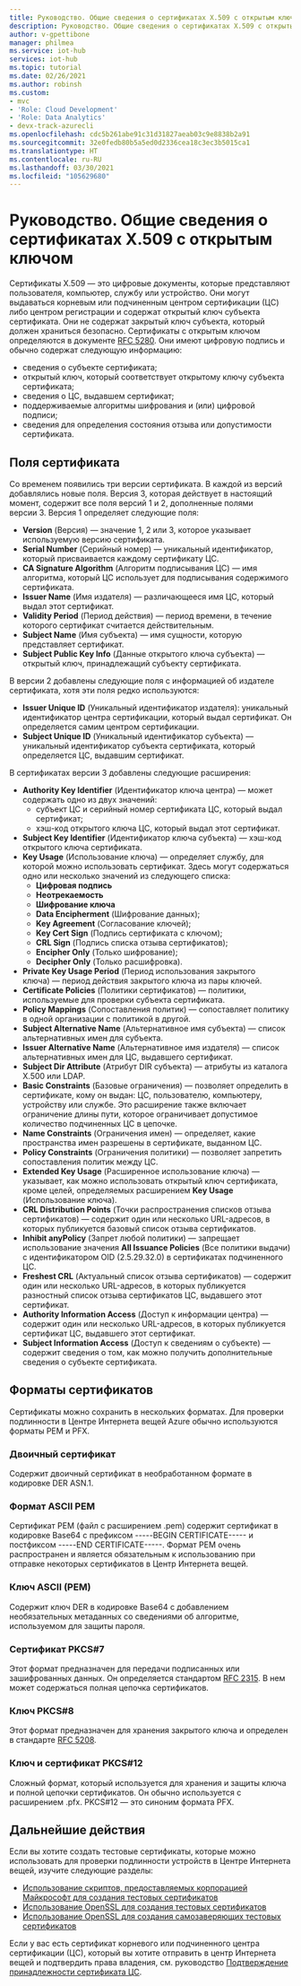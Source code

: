 ```yaml
---
title: Руководство. Общие сведения о сертификатах X.509 с открытым ключом для Центра Интернета вещей Azure | Документация Майкрософт
description: Руководство. Общие сведения о сертификатах X.509 с открытым ключом для Центра Интернета вещей Azure
author: v-gpettibone
manager: philmea
ms.service: iot-hub
services: iot-hub
ms.topic: tutorial
ms.date: 02/26/2021
ms.author: robinsh
ms.custom:
- mvc
- 'Role: Cloud Development'
- 'Role: Data Analytics'
- devx-track-azurecli
ms.openlocfilehash: cdc5b261abe91c31d31827aeab03c9e8838b2a91
ms.sourcegitcommit: 32e0fedb80b5a5ed0d2336cea18c3ec3b5015ca1
ms.translationtype: HT
ms.contentlocale: ru-RU
ms.lasthandoff: 03/30/2021
ms.locfileid: "105629680"
---
```

# <a name="tutorial-understanding-x509-public-key-certificates"></a>Руководство. Общие сведения о сертификатах X.509 с открытым ключом

Сертификаты X.509 — это цифровые документы, которые представляют пользователя, компьютер, службу или устройство. Они могут выдаваться корневым или подчиненным центром сертификации (ЦС) либо центром регистрации и содержат открытый ключ субъекта сертификата. Они не содержат закрытый ключ субъекта, который должен храниться безопасно. Сертификаты с открытым ключом определяются в документе [RFC 5280](https://tools.ietf.org/html/rfc5280). Они имеют цифровую подпись и обычно содержат следующую информацию:

* сведения о субъекте сертификата;
* открытый ключ, который соответствует открытому ключу субъекта сертификата;
* сведения о ЦС, выдавшем сертификат;
* поддерживаемые алгоритмы шифрования и (или) цифровой подписи;
* сведения для определения состояния отзыва или допустимости сертификата.

## <a name="certificate-fields"></a>Поля сертификата

Со временем появились три версии сертификата. В каждой из версий добавлялись новые поля. Версия 3, которая действует в настоящий момент, содержит все поля версий 1 и 2, дополненные полями версии 3. Версия 1 определяет следующие поля:

* **Version** (Версия) — значение 1, 2 или 3, которое указывает используемую версию сертификата.
* **Serial Number** (Серийный номер) — уникальный идентификатор, который присваивается каждому сертификату ЦС.
* **CA Signature Algorithm** (Алгоритм подписывания ЦС) — имя алгоритма, который ЦС использует для подписывания содержимого сертификата.
* **Issuer Name** (Имя издателя) — различающееся имя ЦС, который выдал этот сертификат.
* **Validity Period** (Период действия) — период времени, в течение которого сертификат считается действительным.
* **Subject Name** (Имя субъекта) — имя сущности, которую представляет сертификат.
* **Subject Public Key Info** (Данные открытого ключа субъекта) — открытый ключ, принадлежащий субъекту сертификата.

В версии 2 добавлены следующие поля с информацией об издателе сертификата, хотя эти поля редко используются:

* **Issuer Unique ID** (Уникальный идентификатор издателя): уникальный идентификатор центра сертификации, который выдал сертификат. Он определяется самим центром сертификации.
* **Subject Unique ID** (Уникальный идентификатор субъекта) — уникальный идентификатор субъекта сертификата, который определяется ЦС, выдавшим сертификат.

В сертификатах версии 3 добавлены следующие расширения:

* **Authority Key Identifier** (Идентификатор ключа центра) — может содержать одно из двух значений:
  * субъект ЦС и серийный номер сертификата ЦС, который выдал сертификат;
  * хэш-код открытого ключа ЦС, который выдал этот сертификат.
* **Subject Key Identifier** (Идентификатор ключа субъекта) — хэш-код открытого ключа сертификата.
* **Key Usage** (Использование ключа) — определяет службу, для которой можно использовать сертификат. Здесь могут содержаться одно или несколько значений из следующего списка:
  * **Цифровая подпись**
  * **Неотрекаемость**
  * **Шифрование ключа**
  * **Data Encipherment** (Шифрование данных);
  * **Key Agreement** (Согласование ключей);
  * **Key Cert Sign** (Подпись сертификата с ключом);
  * **CRL Sign** (Подпись списка отзыва сертификатов);
  * **Encipher Only** (Только шифрование);
  * **Decipher Only** (Только расшифровка).
* **Private Key Usage Period** (Период использования закрытого ключа) — период действия закрытого ключа из пары ключей.
* **Certificate Policies** (Политики сертификатов) — политики, используемые для проверки субъекта сертификата.
* **Policy Mappings** (Сопоставления политик) — сопоставляет политику в одной организации с политикой в другой.
* **Subject Alternative Name** (Альтернативное имя субъекта) — список альтернативных имен для субъекта.
* **Issuer Alternative Name** (Альтернативное имя издателя) — список альтернативных имен для ЦС, выдавшего сертификат.
* **Subject Dir Attribute** (Атрибут DIR субъекта) — атрибуты из каталога X.500 или LDAP.
* **Basic Constraints** (Базовые ограничения) — позволяет определить в сертификате, кому он выдан: ЦС, пользователю, компьютеру, устройству или службе. Это расширение также включает ограничение длины пути, которое ограничивает допустимое количество подчиненных ЦС в цепочке.
* **Name Constraints** (Ограничения имен) — определяет, какие пространства имен разрешены в сертификате, выданном ЦС.
* **Policy Constraints** (Ограничения политики) — позволяет запретить сопоставления политик между ЦС.
* **Extended Key Usage** (Расширенное использование ключа) — указывает, как можно использовать открытый ключ сертификата, кроме целей, определяемых расширением **Key Usage** (Использование ключа).
* **CRL Distribution Points** (Точки распространения списков отзыва сертификатов) — содержит один или несколько URL-адресов, в которых публикуется базовый список отзыва сертификатов.
* **Inhibit anyPolicy** (Запрет любой политики) — запрещает использование значения **All Issuance Policies** (Все политики выдачи) с идентификатором OID (2.5.29.32.0) в сертификатах подчиненного ЦС.
* **Freshest CRL** (Актуальный список отзыва сертификатов) — содержит один или несколько URL-адресов, в которых публикуется разностный список отзыва сертификатов ЦС, выдавшего этот сертификат.
* **Authority Information Access** (Доступ к информации центра) — содержит один или несколько URL-адресов, в которых публикуется сертификат ЦС, выдавшего этот сертификат.
* **Subject Information Access** (Доступ к сведениям о субъекте) — содержит сведения о том, как можно получить дополнительные сведения о субъекте сертификата.

## <a name="certificate-formats"></a>Форматы сертификатов

Сертификаты можно сохранить в нескольких форматах. Для проверки подлинности в Центре Интернета вещей Azure обычно используются форматы PEM и PFX.

### <a name="binary-certificate"></a>Двоичный сертификат

Содержит двоичный сертификат в необработанном формате в кодировке DER ASN.1.

### <a name="ascii-pem-format"></a>Формат ASCII PEM

Сертификат PEM (файл с расширением .pem) содержит сертификат в кодировке Base64 с префиксом -----BEGIN CERTIFICATE----- и постфиксом -----END CERTIFICATE-----. Формат PEM очень распространен и является обязательным к использованию при отправке некоторых сертификатов в Центр Интернета вещей.

### <a name="ascii-pem-key"></a>Ключ ASCII (PEM)

Содержит ключ DER в кодировке Base64 с добавлением необязательных метаданных со сведениями об алгоритме, используемом для защиты пароля.

### <a name="pkcs7-certificate"></a>Сертификат PKCS#7

Этот формат предназначен для передачи подписанных или зашифрованных данных. Он определяется стандартом [RFC 2315](https://tools.ietf.org/html/rfc2315). В нем может содержаться полная цепочка сертификатов.

### <a name="pkcs8-key"></a>Ключ PKCS#8

Этот формат предназначен для хранения закрытого ключа и определен в стандарте [RFC 5208](https://tools.ietf.org/html/rfc5208).

### <a name="pkcs12-key-and-certificate"></a>Ключ и сертификат PKCS#12

Сложный формат, который используется для хранения и защиты ключа и полной цепочки сертификатов. Он обычно используется с расширением .pfx. PKCS#12 — это синоним формата PFX.

## <a name="next-steps"></a>Дальнейшие действия

Если вы хотите создать тестовые сертификаты, которые можно использовать для проверки подлинности устройств в Центре Интернета вещей, изучите следующие разделы:

* [Использование скриптов, предоставляемых корпорацией Майкрософт для создания тестовых сертификатов](tutorial-x509-scripts.md)
* [Использование OpenSSL для создания тестовых сертификатов](tutorial-x509-openssl.md)
* [Использование OpenSSL для создания самозаверяющих тестовых сертификатов](tutorial-x509-self-sign.md)

Если у вас есть сертификат корневого или подчиненного центра сертификации (ЦС), который вы хотите отправить в центр Интернета вещей и подтвердить права владения, см. руководство [Подтверждение принадлежности сертификата ЦС](tutorial-x509-prove-possession.md).
